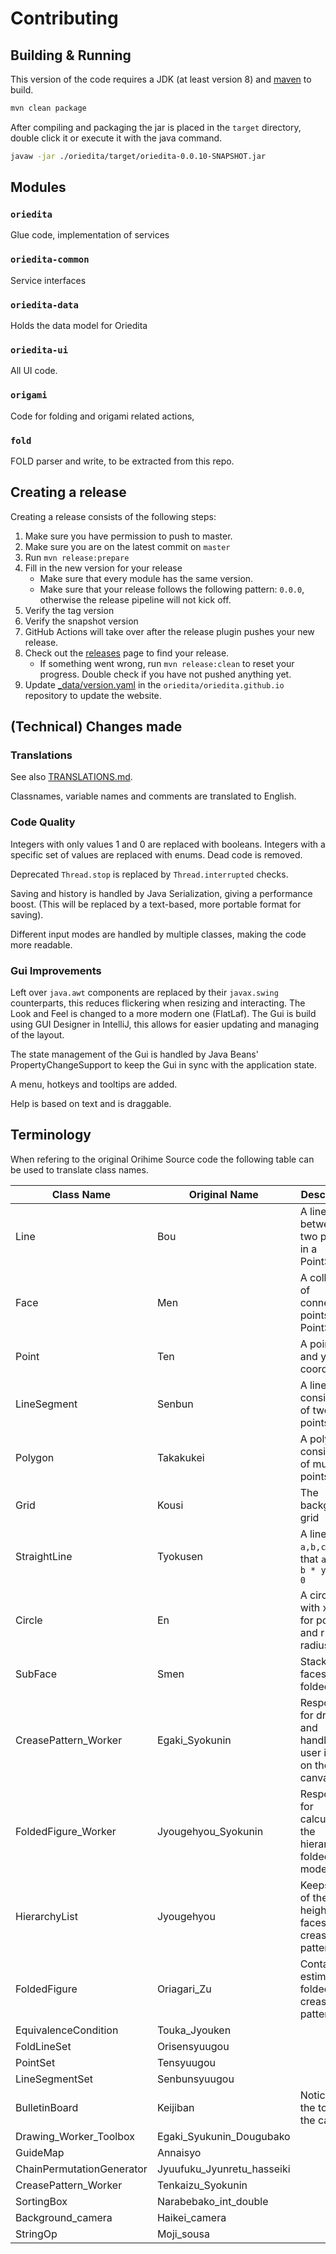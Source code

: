 # Contributing

## Building & Running

This version of the code requires a JDK (at least version 8) and [maven](https://maven.apache.org/) to build.

```bash
mvn clean package
```

After compiling and packaging the jar is placed in the `target` directory, double click it or execute it with the java
command.

```bash
javaw -jar ./oriedita/target/oriedita-0.0.10-SNAPSHOT.jar
```

## Modules

### `oriedita`

Glue code, implementation of services

### `oriedita-common`

Service interfaces

### `oriedita-data`

Holds the data model for Oriedita

### `oriedita-ui`

All UI code.

### `origami`

Code for folding and origami related actions,

### `fold`

FOLD parser and write, to be extracted from this repo.

## Creating a release

Creating a release consists of the following steps:

1. Make sure you have permission to push to master.
2. Make sure you are on the latest commit on `master`
3. Run `mvn release:prepare`
4. Fill in the new version for your release 
   - Make sure that every module has the same version. 
   - Make sure that your release follows the following pattern: `0.0.0`, otherwise the release pipeline will not kick off.
5. Verify the tag version
6. Verify the snapshot version
7. GitHub Actions will take over after the release plugin pushes your new release.
8. Check out the [releases](https://github.com/oriedita/oriedita/releases) page to find your release.
   - If something went wrong, run `mvn release:clean` to reset your progress. Double check if you have not pushed anything yet.
9. Update [_data/version.yaml](https://github.com/oriedita/oriedita.github.io/blob/master/_data/version.yml) in the `oriedita/oriedita.github.io` repository to update the website. 

## (Technical) Changes made

### Translations

See also [TRANSLATIONS.md](TRANSLATIONS.md).

Classnames, variable names and comments are translated to English.

### Code Quality

Integers with only values 1 and 0 are replaced with booleans. Integers with a specific set of values are replaced with
enums. Dead code is removed.

Deprecated `Thread.stop` is replaced by `Thread.interrupted` checks.

Saving and history is handled by Java Serialization, giving a performance boost. (This will be replaced by a text-based,
more portable format for saving).

Different input modes are handled by multiple classes, making the code more readable.

### Gui Improvements

Left over `java.awt` components are replaced by their `javax.swing` counterparts, this reduces flickering when resizing
and interacting. The Look and Feel is changed to a more modern one (FlatLaf). The Gui is build using GUI Designer in
IntelliJ, this allows for easier updating and managing of the layout.

The state management of the Gui is handled by Java Beans' PropertyChangeSupport to keep the Gui in sync with the
application state.

A menu, hotkeys and tooltips are added.

Help is based on text and is draggable.

## Terminology

When refering to the original Orihime Source code the following table can be used to translate class names.

| Class Name | Original Name | Description |
|---|---|---|
| Line | Bou | A line between two points in a PointSet
| Face | Men | A collection of connected points in a PointSet
| Point | Ten | A point as x and y coordinates
| LineSegment | Senbun | A line consisting of two points
| Polygon | Takakukei | A polygon consisting of multiple points
| Grid | Kousi | The background grid
| StraightLine | Tyokusen | A line with `a,b,c` such that `a * x + b * y + c = 0`
| Circle | En | A circle with x and y for position and r for radius.
| SubFace | Smen | Stack of faces in the folded view
| CreasePattern_Worker | Egaki_Syokunin | Responsible for drawing and handling user input on the canvas.
| FoldedFigure_Worker | Jyougehyou_Syokunin | Responsible for calculating the hierarchy of folded models.
| HierarchyList | Jyougehyou | Keeps track of the height of faces in a crease pattern
| FoldedFigure | Oriagari_Zu | Contains an estimated folded crease pattern
| EquivalenceCondition | Touka_Jyouken |
| FoldLineSet | Orisensyuugou |
| PointSet | Tensyuugou
| LineSegmentSet | Senbunsyuugou |
| BulletinBoard | Keijiban | Notice at the top of the canvas
| Drawing_Worker_Toolbox | Egaki_Syukunin_Dougubako
| GuideMap | Annaisyo
| ChainPermutationGenerator | Jyuufuku_Jyunretu_hasseiki
| CreasePattern_Worker | Tenkaizu_Syokunin
| SortingBox | Narabebako_int_double
| Background_camera | Haikei_camera
| StringOp | Moji_sousa